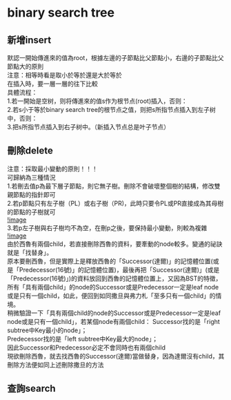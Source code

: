# binary search tree       
## 新增insert           
默認一開始傳進來的值為root，根據左邊的子節點比父節點小，右邊的子節點比父節點大的原則         
注意：相等時看是取小於等於還是大於等於                
在插入時，要一層一層的往下比較          
具體流程：          
1.若一開始是空树，则将傳進來的值s作为根节点(root)插入，否则：           
2.若s小于等於binary search tree的根节点之值，则把s所指节点插入到左子树中，否则：           
3.把s所指节点插入到右子树中。（新插入节点总是叶子节点）         

## 刪除delete        
注意：採取最小變動的原則！！！        
可歸納為三種情況          
1.若刪去值p為最下層子節點，則它無子樹。刪除不會破壞整個樹的結構，修改雙親節點的指針即可                  
2.若p節點只有左子樹（PL）或右子樹（PR)，此時只要令PL或PR直接成為其母樹的節點的子樹就可           
[!image](https://github.com/wangshuti/DSA/blob/master/image/delete2.png)                 
3.若p左子樹與右子樹均不為空，在刪p之後，要保持最小變動，則較為複雜        
[!image](https://github.com/wangshuti/DSA/blob/master/image/delete3.png)                      
由於西魯有兩個child，若直接刪除西魯的資料，要牽動的node較多。變通的祕訣就是「找替身」。           
原本要刪西魯，但是實際上是釋放西魯的「Successor(達爾)」的記憶體位置(或是「Predecessor(16號)」的記憶體位置)，最後再把「Successor(達爾)」(或是「Predecessor(16號)」)的資料放回到西魯的記憶體位置上，又因為BST的特徵，所有「具有兩個child」的node的Successor或是Predecessor一定是leaf node或是只有一個child，如此，便回到如同撒旦與弗力札「至多只有一個child」的情境。                     
稍微驗證一下「具有兩個child的node的Successor或是Predecessor一定是leaf node或是只有一個child」，若某個node有兩個child：
Successor找的是「right subtree中Key最小的node」；            
Predecessor找的是「left subtree中Key最大的node」；                
因此Successor和Predecessor必定不會同時也有兩個child              
現欲刪除西魯，就去找西魯的Successor(達爾)當做替身，因為達爾沒有child，其刪除方法便如同上述刪除撒旦的方法        


## 查詢search

